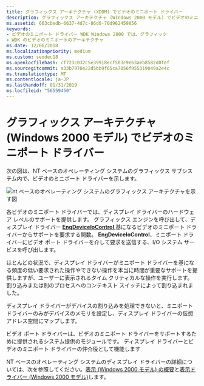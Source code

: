 ```yaml
---
title: グラフィックス アーキテクチャ (XDDM) でビデオのミニポート ドライバー
description: グラフィックス アーキテクチャ (Windows 2000 モデル) でビデオのミニポート ドライバー
ms.assetid: 663cbedb-6637-4d7c-86d0-70d962459856
keywords:
- ビデオのミニポート ドライバー WDK Windows 2000 では、グラフィック
- WDK のビデオのミニポートのアーキテクチャ
ms.date: 12/06/2018
ms.localizationpriority: medium
ms.custom: seodec18
ms.openlocfilehash: cf723c032c5e39918ecf503c9eb3aeb8582d0fef
ms.sourcegitcommit: a33b7978e22d5bb9f65ca7056f955319049a2e4c
ms.translationtype: MT
ms.contentlocale: ja-JP
ms.lasthandoff: 01/31/2019
ms.locfileid: "56559450"
---
```

# <a name="video-miniport-driver-in-the-graphics-architecture-windows-2000-model"></a>グラフィックス アーキテクチャ (Windows 2000 モデル) でビデオのミニポート ドライバー

次の図は、NT ベースのオペレーティング システムのグラフィックス サブシステム内で、ビデオのミニポート ドライバーを示します。

![nt ベースのオペレーティング システムのグラフィックス アーキテクチャを示す図](images/2vidarch.png)

各ビデオのミニポート ドライバーでは、ディスプレイ ドライバーのハードウェア レベルのサポートを提供します。 グラフィックス エンジンを呼び出して、ディスプレイ ドライバー [ **EngDeviceIoControl** ](https://msdn.microsoft.com/library/windows/hardware/ff564838)基になるビデオのミニポート ドライバーからサポートを要求する関数。 **EngDeviceIoControl**、ミニポート ドライバーにビデオ ポート ドライバーを介して要求を送信する、I/O システム サービスを呼び出します。

ほとんどの状況で、ディスプレイ ドライバーがミニポート ドライバーを基になる頻度の低い要求された操作やできない操作を本当に時間が重要なサポートを提供しますが、ユーザーに表示されるタイム クリティカルな操作を実行します。割り込みまたは別のプロセスへのコンテキスト スイッチによって割り込まれました。

ディスプレイ ドライバーがデバイスの割り込みを処理できないと、ミニポート ドライバーのみがデバイスのメモリを設定し、ディスプレイ ドライバーの仮想アドレス空間にマップします。

ビデオ ポート ドライバーは、ビデオのミニポート ドライバーをサポートするために提供されるシステム提供のモジュールです。 ディスプレイ ドライバーとビデオのミニポート ドライバーの仲介役として機能します

NT ベースのオペレーティング システムのディスプレイ ドライバーの詳細については、次を参照してください。[表示 (Windows 2000 モデル) の概要](introduction-to-display--windows-2000-model-.md)と[表示ドライバー (Windows 2000 モデル)](display-drivers--windows-2000-model-.md)します。

 

 





